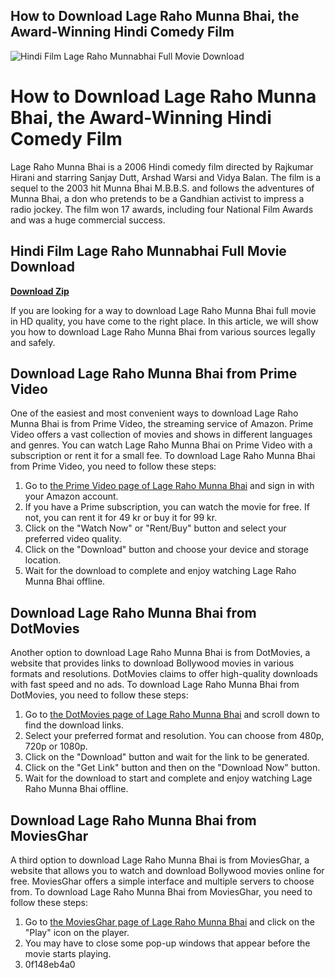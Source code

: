 ## How to Download Lage Raho Munna Bhai, the Award-Winning Hindi Comedy Film

 
![Hindi Film Lage Raho Munnabhai Full Movie Download](https://encrypted-tbn0.gstatic.com/images?q=tbn:ANd9GcRXKidljQlvqUq7lCxKkfwRi_lLd7qYPY-BQH2MFSqTlM1flGnaZkRYtwsF)

 
# How to Download Lage Raho Munna Bhai, the Award-Winning Hindi Comedy Film
  
Lage Raho Munna Bhai is a 2006 Hindi comedy film directed by Rajkumar Hirani and starring Sanjay Dutt, Arshad Warsi and Vidya Balan. The film is a sequel to the 2003 hit Munna Bhai M.B.B.S. and follows the adventures of Munna Bhai, a don who pretends to be a Gandhian activist to impress a radio jockey. The film won 17 awards, including four National Film Awards and was a huge commercial success.
 
## Hindi Film Lage Raho Munnabhai Full Movie Download


[**Download Zip**](https://www.google.com/url?q=https%3A%2F%2Furloso.com%2F2tKC0b&sa=D&sntz=1&usg=AOvVaw0oa0PIu3dWKnojxtZYXEkP)

  
If you are looking for a way to download Lage Raho Munna Bhai full movie in HD quality, you have come to the right place. In this article, we will show you how to download Lage Raho Munna Bhai from various sources legally and safely.
  
## Download Lage Raho Munna Bhai from Prime Video
  
One of the easiest and most convenient ways to download Lage Raho Munna Bhai is from Prime Video, the streaming service of Amazon. Prime Video offers a vast collection of movies and shows in different languages and genres. You can watch Lage Raho Munna Bhai on Prime Video with a subscription or rent it for a small fee. To download Lage Raho Munna Bhai from Prime Video, you need to follow these steps:
  
1. Go to [the Prime Video page of Lage Raho Munna Bhai](https://www.primevideo.com/detail/Lage-Raho-Munna-Bhai/0O72VLNR9VQOFCC3C5OXUTZQYM) and sign in with your Amazon account.
2. If you have a Prime subscription, you can watch the movie for free. If not, you can rent it for 49 kr or buy it for 99 kr.
3. Click on the "Watch Now" or "Rent/Buy" button and select your preferred video quality.
4. Click on the "Download" button and choose your device and storage location.
5. Wait for the download to complete and enjoy watching Lage Raho Munna Bhai offline.

## Download Lage Raho Munna Bhai from DotMovies
  
Another option to download Lage Raho Munna Bhai is from DotMovies, a website that provides links to download Bollywood movies in various formats and resolutions. DotMovies claims to offer high-quality downloads with fast speed and no ads. To download Lage Raho Munna Bhai from DotMovies, you need to follow these steps:

1. Go to [the DotMovies page of Lage Raho Munna Bhai](https://www.dotmovies.tv/download-lage-raho-munna-bhai-2006-hindi-movie/) and scroll down to find the download links.
2. Select your preferred format and resolution. You can choose from 480p, 720p or 1080p.
3. Click on the "Download" button and wait for the link to be generated.
4. Click on the "Get Link" button and then on the "Download Now" button.
5. Wait for the download to start and complete and enjoy watching Lage Raho Munna Bhai offline.

## Download Lage Raho Munna Bhai from MoviesGhar
  
A third option to download Lage Raho Munna Bhai is from MoviesGhar, a website that allows you to watch and download Bollywood movies online for free. MoviesGhar offers a simple interface and multiple servers to choose from. To download Lage Raho Munna Bhai from MoviesGhar, you need to follow these steps:

1. Go to [the MoviesGhar page of Lage Raho Munna Bhai](https://www.moviesghar.quest/lage-raho-munna-bhai-2006-full-movie-watch-online-hd-download/) and click on the "Play" icon on the player.
2. You may have to close some pop-up windows that appear before the movie starts playing.
3. 0f148eb4a0
